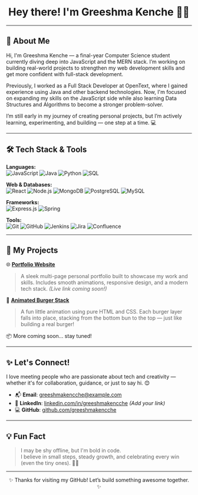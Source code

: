 <h1 align="center">Hey there! I'm Greeshma Kenche 👩‍💻</h1>

---

## 💫 About Me

Hi, I'm Greeshma Kenche — a final-year Computer Science student currently diving deep into JavaScript and the MERN stack. I’m working on building real-world projects to strengthen my web development skills and get more confident with full-stack development.

Previously, I worked as a Full Stack Developer at OpenText, where I gained experience using Java and other backend technologies. Now, I'm focused on expanding my skills on the JavaScript side while also learning Data Structures and Algorithms to become a stronger problem-solver.

I’m still early in my journey of creating personal projects, but I’m actively learning, experimenting, and building — one step at a time. 💻


---

## 🛠️ Tech Stack & Tools

**Languages:**  
![JavaScript](https://img.shields.io/badge/JavaScript-F7DF1E?style=for-the-badge&logo=javascript&logoColor=white) ![Java](https://img.shields.io/badge/Java-007396?style=for-the-badge&logo=java&logoColor=white) ![Python](https://img.shields.io/badge/Python-3776AB?style=for-the-badge&logo=python&logoColor=white) ![SQL](https://img.shields.io/badge/SQL-4479A1?style=for-the-badge&logo=postgresql&logoColor=white)

**Web & Databases:**  
![React](https://img.shields.io/badge/React-61DAFB?style=for-the-badge&logo=react&logoColor=black) ![Node.js](https://img.shields.io/badge/Node.js-339933?style=for-the-badge&logo=node.js&logoColor=white) ![MongoDB](https://img.shields.io/badge/MongoDB-47A248?style=for-the-badge&logo=mongodb&logoColor=white) ![PostgreSQL](https://img.shields.io/badge/PostgreSQL-336791?style=for-the-badge&logo=postgresql&logoColor=white) ![MySQL](https://img.shields.io/badge/MySQL-4479A1?style=for-the-badge&logo=mysql&logoColor=white) 

**Frameworks:**  
![Express.js](https://img.shields.io/badge/Express.js-000000?style=for-the-badge&logo=express&logoColor=white) ![Spring](https://img.shields.io/badge/Spring-6DB33F?style=for-the-badge&logo=spring&logoColor=white)

**Tools:**  
![Git](https://img.shields.io/badge/Git-F05032?style=for-the-badge&logo=git&logoColor=white) ![GitHub](https://img.shields.io/badge/GitHub-100000?style=for-the-badge&logo=github&logoColor=white) ![Jenkins](https://img.shields.io/badge/Jenkins-D24939?style=for-the-badge&logo=jenkins&logoColor=white) ![Jira](https://img.shields.io/badge/Jira-0052CC?style=for-the-badge&logo=jira&logoColor=white) ![Confluence](https://img.shields.io/badge/Confluence-172B4D?style=for-the-badge&logo=confluence&logoColor=white)


---

## 🚀 My Projects

🌐 **[Portfolio Website](#)**  
> A sleek multi-page personal portfolio built to showcase my work and skills. Includes smooth animations, responsive design, and a modern tech stack. *(Live link coming soon!)*

🍔 **[Animated Burger Stack](#)**  
> A fun little animation using pure HTML and CSS. Each burger layer falls into place, stacking from the bottom bun to the top — just like building a real burger!

📦 More coming soon... stay tuned!

---

## ✨ Let's Connect!

I love meeting people who are passionate about tech and creativity — whether it's for collaboration, guidance, or just to say hi. 😊

- 📬 **Email**: greeshmakencche@example.com  
- 💼 **LinkedIn**: [linkedin.com/in/greeshmakencche](#) *(Add your link)*
- 💻 **GitHub**: [github.com/greeshmakencche](https://github.com/greeshmakencche)

---

## 💡 Fun Fact

> I may be shy offline, but I'm bold in code.  
> I believe in small steps, steady growth, and celebrating every win (even the tiny ones). 🌱🌼

---

<p align="center">✨ Thanks for visiting my GitHub! Let’s build something awesome together. ✨</p>

